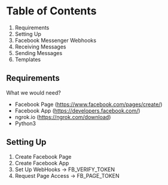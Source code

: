 # Table of Contents
1. Requirements
1. Setting Up
1. Facebook Messenger Webhooks
1. Receiving Messages
1. Sending Messages
1. Templates


## Requirements
What we would need?
- Facebook Page (https://www.facebook.com/pages/create/)
- Facebook App (https://developers.facebook.com/)
- ngrok.io (https://ngrok.com/download)
- Python3

## Setting Up
1. Create Facebook Page
2. Create Facebook App
3. Set Up WebHooks -> FB_VERIFY_TOKEN
4. Request Page Access -> FB_PAGE_TOKEN

